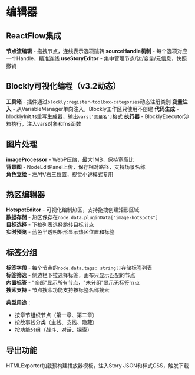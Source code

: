 # 编辑器

## ReactFlow集成

**节点流编辑** - 拖拽节点，连线表示选项跳转
**sourceHandle机制** - 每个选项对应一个Handle，精准连线
**useStoryEditor** - 集中管理节点/边/变量/元信息，快照撤销

## Blockly可视化编程（v3.2动态）

**工具箱** - 插件通过`blockly:register-toolbox-categories`动态注册类别
**变量注入** - 从VariableManager单向注入，Blockly工作区只使用不创建
**代码生成** - blocklyInit.ts重写生成器，输出`vars['变量名']`格式
**执行器** - BlocklyExecutor沙箱执行，注入vars对象和fns函数

## 图片处理

**imageProcessor** - WebP压缩，最大1MB，保持宽高比  
**背景图** - NodeEditPanel上传，保存相对路径，支持场景名称  
**角色立绘** - 左/中/右三位置，视觉小说模式专用

## 热区编辑器

**HotspotEditor** - 可视化绘制热区，支持拖拽创建矩形区域  
**数据存储** - 热区保存在`node.data.pluginData["image-hotspots"]`  
**目标选择** - 下拉列表选择跳转目标节点  
**实时预览** - 蓝色半透明矩形显示热区位置和标签

## 标签分组

**标签字段** - 每个节点的`node.data.tags: string[]`存储标签列表  
**标签筛选** - 侧边栏下拉选择标签，画布只显示匹配的节点  
**内置标签** - "全部"显示所有节点，"未分组"显示无标签节点  
**搜索支持** - 节点搜索功能支持按标签名称搜索

**典型用途**：
- 按章节组织节点（第一章、第二章）
- 按故事线分类（主线、支线、隐藏）
- 按功能分组（战斗、对话、探索）

## 导出功能

HTMLExporter加载预构建播放器模板，注入Story JSON和样式CSS，触发下载

